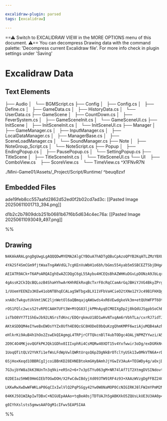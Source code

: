```yaml
---

excalidraw-plugin: parsed
tags: [excalidraw]

---
```

==⚠  Switch to EXCALIDRAW VIEW in the MORE OPTIONS menu of this document. ⚠== You can decompress Drawing data with the command palette: 'Decompress current Excalidraw file'. For more info check in plugin settings under 'Saving'


# Excalidraw Data

## Text Elements
├── Audio
│   └── BGMScript.cs
├── Config
│   ├── Config.cs
│   ├── Define.cs
│   ├── GameData.cs
│   ├── HistoryData.cs
│   └── UserData.cs
├── GameScene
│   ├── CountDown.cs
│   ├── FeverSystem.cs
│   ├── GameSceneInit.cs
│   └── GameSceneUI.cs
├── InitScene
│   ├── InitSceneInit.cs
│   └── InitSceneUI.cs
├── Manager
│   ├── GameManager.cs
│   ├── InputManager.cs
│   ├── LocalDataManager.cs
│   ├── ManagerBase.cs
│   ├── SceneLoadManager.cs
│   └── SoundManager.cs
├── Note
│   ├── NoteGroup_Script.cs
│   └── NoteScript.cs
├── Popup
│   ├── EndingPopup.cs
│   ├── PausePopup.cs
│   └── SettingPopup.cs
├── TitleScene
│   ├── TitleSceneInit.cs
│   └── TitleSceneUI.cs
└── UI
     ├── ComboView.cs
     ├── ScoreView.cs
     └── TimeView.cs ^X1FNvR7N

./Mini-Game01/Assets/_Project/Script/Runtime/ ^beuq8zxf

## Embedded Files
ade19feb8cc557aafd2862d52ed0f2b02cd7ad3c: [[Pasted Image 20250611001713_394.png]]

d1b2c2b7809dcb251b0681b67f6b5d634c4ec76a: [[Pasted Image 20250611093049_497.png]]

%%
## Drawing
```compressed-json
N4KAkARALgngDgUwgLgAQQQDwMYEMA2AlgCYBOuA7hADTgQBuCpAzoQPYB2KqATLZMzYBXUtiRoIACyhQ4zZAHoFAc0JRJQgEYA6bGwC2CgF7N6hbEcK4OCtptbErHALRY8RMpWdx8Q1TdIEfARcZgRmBShcZQUebQBGOJ4aOiCEfQQOKGZuAG1wMFAwYogSbggADXiAMQA5egAlAHZalOLIWERyqCwoNpLMbmcATmGABm0ADmH4gGYAViaeScnZ

4YA2Sf4SmCGm9fjtWaaTngAWVdGL7cgKEnVuWbH1o6bh/bGms554yab5m5SBCEZTSbjDHgAgqQazKYLcMaA5hQUhsADWCAAwmx8GxSOUAMTxBDE4n9SCaXDYNHKVFCDjEbG4/ESFHWZhwXCBLLkiAAM0I+HwAGVYPCJIIPLzkaiMQB1e6Sbh8aEQGXohCimDi9CSsqAumgjjhHJoeKAtic7BqXZmsaI1W04RwACSxFNqHy7UgADU5fFMJNausKrU

AEIATR9ACk+T6APoARQAIghEwAZCDQgC6gL55Aybu4HCEQsBhAZWHKuDGvLpDONzA9JbLqrCCGIyrmPDGk3i/fNqsYLHYXDQT1mgOHrE4tU4Ym48WGfaWxwW5eYqeCPU7aD5BDCgM0wgZAFFghksh7crnVUI4MRcDvF19hvN5rMfmMnsNAUQOGixalvgf5sNSHbcPu+CHqqPSYH0EiADikgAApMhqAAIJCI4bAADocIAQKQAAWEaggAopKhqBhgA

4gAssK2CkIQcBQLozB4ShaHYhwArKHhREkRxqBcTxrF8cRqCCamArGqJBHiYJVG4BkyZPrgsn8RJFEABKEMieIwCpUTqeJ5FoQAqmEpCGWp2BsRwClKZqYjGmJAkUdi9JQMmbAUBwxluWh1QIMOwowMi6T+ZpaGKRk9GZAgLocGokWmagMVOfFZkurJgmJWocUuXJAWoHlUAFQlSUsbZrlkRRpXlVlOUUTR1jREwNUORkLUcG1pCRblHBwEIUDdb

1/UUemYEENZo3KEw41obNTBhqECALag5WTbgxBLX11VFbVaHCieO2tXNe12YJc49B1FHXQgVF0nA8b0YxzEpXdbA9K9TFVZdFEAAqWvet1oaeDIVsoQNDXA60A7gQhhND94fUdCAyJDyOw/tgkACpqME5Wg6g+NQITzkVcl+0aalpPk5l2X7alWV4agqDye5BjHj6hAIBQslsxzR16IEPN8wL7MkbThAZGL/O2XWlC4705SCZh2E1al1F0Qxv1NZ

xnA8cTwkgutUkVmt1NC2ljnWetOl6aQBmqajqAWUwds4xR6VEwdgkeVk3m+etQUhWFPT6OtPsU6VrvRwz+slZVvsaQN+Ux5Vrv1RTjVe4tZ3tX73uObt62JUNI0FxdxOTe4M1V+tu0rWE62bWw22l1bUsUcd9KnT152J/dxP3Y9zovbr71d4dqD3T9U//WhWPE+DjgcFDwPY3ZqeAwjSOb67wro1AmMH3nJMExlhU72hdNX5Tf2axRd8NYzdnMy6

rOS1FQlc2wcsS2tvRPECAAH7UFt3W+MtQG83ljkPMnAyqECMOIXgDp2j8kQdUJSgpbSoChBguCUB0JEGUGOdAwQ+R9CnEwE+7gSEgnIdAS0vI9BZFwBbUgRY0AthAqqPEIIKwEGVvBVWFF1bsCfmhbW89H72U5txEExtDam2npJBA0lLbb2tulT22jioOygPpPRUi3aWRMfI6KjkU7WwDl5Hyfk1EUVDkwUK4VI5OKsbFDOVN9Ez3jsaXOi8k7p3

isTbO8VY7T1ShEwJb92LNSrsTdKnc/EDQrqkmuU18D1wHvNTxqAm6rVbhTLa/cxrRJ7idTJljZ5fQQCPepY97wTzenImmn1vqTzkYJZeRcwYQ3XljOGe8EDDMqWjDGQyz7BJfhTYmczImZwmRfMm98gl4Q/l/Wxf8wF2QgT/YBotYGAMgRfWWJyFaAgRkYho4RkGoJREIBAf4LZaWBKCBCqBDiQgKAAX22EUEoZQJCaAQEIAAjpMIwmA+S8k6Kg6

AKtASDDQM4eIYweBxEWOsYYZx8Ufh4E0QcGC8HODeE0bQuKzgQhmKMPF6wziAjuMQB4aAzhfCpW8dYPBGWMsmGcY4BCSiSA+WCNAkJrnrx1Ogko6oMRMjxISUkJIkBHipDSesjIcRKtZOQDgHIuSZGoaqAUQotQ6jVDifUbYUQagVKypUEqkR2oxBaxFepOwGmEEaE0i4LRWhtIue0gInT3jdNeaEvp/SBmDKGSMMY4xJlTBmLM7RbwYPzI5bhqB

eHlkrKi9AuB4h1hOo2ZswEkQIAgmgL4TRPjrCFTQkcnBlT4ubTODgc4OALjNPMZYYwzi/A5RuLc6Ma2oCgjBDBx4+7nnSMa68GaSj3kfM+M0r53yfgxT+V5AEgKtgwbicCu5J0HhebBFWEhtAKBohWQgzh0pjHiAodCTZ0YRHjADVEAArBA2AoAKFkQoBonloEKEVhQERXyIA3rvUlR9jln2vvfdkBQX7f3/sA8B0DWRwO8j5Ig4UDzlSysgIRrI

2D9C4O4MKjovQGFkPKJQk1GDhx0IIIxphRi4CsMQRw40XDT15v4Yxfwwir3oDg/exDGRkNvrCGhjDbA/0AaA90kDYGMgQeucNNgdzWAoO4E8i9R63liq+T8+Y/zAWqhBegTEzhkwVAAPKkB4FAPkHA2DCkxNULSMBozpmjC6Qg8L4CIplm1XkhbnDnGGNoLF6xnj/HiCcY4+xARkreGcRLkJJjviWMSxlJKSgsrZd8tLkxXhNFmGcdYbxZg8viEy

1UoqQTitQLV2YVKfi1efWsLFdWpVwlQWRtUrqsQ6pZOgNkBrOTclYyUSk1Iw0MkVTN6A+rDWLYI4KEUYoPXWq9ba2UCAHUVZVBg+VmpDvlE9aWvwkhy3+v4YG2AwbxthtdO6PIy7yMFgSsJytdmC3VlmI9hsfqeEg+u9W09/Z6tNBWBiujDAmCdpfK1tjGPRzdt7WgjF34DiCtHWkddZ7oKmeWydedl5sh/cBKup8E60s0sWOcJryPSuQH/IBGHh

6SjHoxKeqd1OBBRCgIjcoiBBnKD28EHNEBtokmGHyBAmhJjYGwIV3AuA+TEGWDy4g/aOxjD5DwTQmLsDECaNtWY2BpTuFQV6doPOwDxBzICBiLCBf4BswUIFkB7MQC0tgWYPkmj4AANIAwhc4KAAN5i4GTFAYYyYXTy8BAi8oUW5oxaGBi74CR+x4oWA1p4WKsvcGS0cMYiwljzA2HiyY35mWKm4BcfF2h5ibEWPX980w0ftc+cqFciW0ewhlS6s

7G3ujbYW8a3kK3NUnTn3q9ki+eR5n2+6+7x3pSTYu063gM+NR74lAf71T2XtmgDVSINdovtPQjYz01gOc0iYwRWYgVYJC4DOEh2IFv1zVhzlXh0XH7AazfAWHG2nFHEXHODR3gNnHnFQXiHmGfXmCXDGA2DJ23AnTFyPFpwvEXTfwwWZwpzZw2CG3WB5Uy1VD5wPT4SPTAhF0gnPRdSfGlwkFlzXiz1NUFCB3KGIHiE0B4GwEt2R1wOIGwHEOwKt

02DEIaz5HWE0HmGIEbTOGwDOH/X2FwCdwIBdyjXd093TW91RF4z93+XAAzWVzgDgFFBZ24CBWgFFQyGYw6yWwYFgRWlWy1XX3QAJD5BCNCP6AgGwBEEWxdAjlFFn2m2VVVTJG2AiKiONRiPSD8NXz7kCK203yNW3wKFSNIGiIjmqF3zu0vylBSMiJKPSNiKPw72dSKNqNKPSDiPP0qN1CvxaLSKyAyP0AaB9We2h2+RqL6KgAGJc3ezwSJ3GLqP6

LKKwRwXwDwWFWKLaP0GqCIxIwlVlQ2PqPSGgy42Yw0W8NaMOP0CcNIGIRKJ8lFW2mYPmM2NXnQjuIoAeNPWV3ePCIuMWPSDeNRCgwi3KC1XCOYB9yFAqEeESB62/HxVR3WCb0/BSIhNRCFAjG4GmFyyHTq3eHryHR4GGyKKMDYAMBcKHAIGeQRCODOA/CRIDxKD+MmIjiGL7hAIgDBJSNpBIGIyMz2O5MYmIFFAQCsPwUFJIBojYF/3BlwE0GCFF

04KKJ5O1WZApIwTDBxC+NIGUEpAAAo+tqBeA0sjTDTUAJh5gABKXkO5ZQUsLkUE3U3AA0p4U0103gd0i060xkyAZkjojEaYk+TgCtQXfkQHO5SsRidedUkoTIOUhU4zUgZ5b3IgMUkzQEHqDwtAdM/hYaf8R5JMhAH0iAOwVTbIYUHqOAKUmUnqeUwgpUkoKkE+RgXGMk/AGMjoEEiUNIADBA73RGIxfQXGLs0AwXXnNg+sqnPMVEK4nsoM8hIgx

g0IYhXslsts5gmwsAAFOgM1cIFwv5EAP5IAA
```
%%